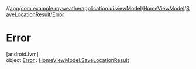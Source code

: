 //[app](../../../../../index.md)/[com.example.myweatherapplication.ui.viewModel](../../../index.md)/[HomeViewModel](../../index.md)/[SaveLocationResult](../index.md)/[Error](index.md)

# Error

[androidJvm]\
object [Error](index.md) : [HomeViewModel.SaveLocationResult](../index.md)
